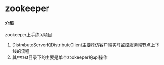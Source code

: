 # zookeeper

#### 介绍
zookeeper上手练习项目

1. DistrubuteServer和DistributeClient主要模仿客户端实时监控服务端节点上下线的流程
2. 其中test目录下的主要是单个zookeeper的api操作

